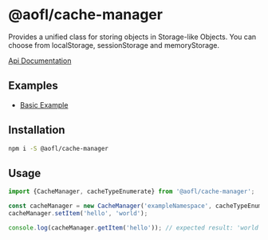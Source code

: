 # @aofl/cache-manager

Provides a unified class for storing objects in Storage-like Objects. You can choose from localStorage, sessionStorage and memoryStorage.

[Api Documentation](https://ageoflearning.github.io/aofl/v3.x/api-docs/module-@aofl_cache-manager.html)

## Examples
* [Basic Example](https://codesandbox.io/s/github/AgeOfLearning/aofl/tree/v3.0.0/aofl-js-packages/cache-manager/examples/simple)


## Installation
```bash
npm i -S @aofl/cache-manager
```

## Usage
```javascript
import {CacheManager, cacheTypeEnumerate} from '@aofl/cache-manager';

const cacheManager = new CacheManager('exampleNamespace', cacheTypeEnumerate.LOCAL)
cacheManager.setItem('hello', 'world');

console.log(cacheManager.getItem('hello')); // expected result: 'world'
```
